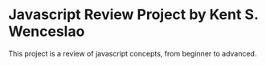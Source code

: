 # Javascript Review  Project by Kent S. Wenceslao
This project is a review  of javascript concepts, from beginner to advanced.